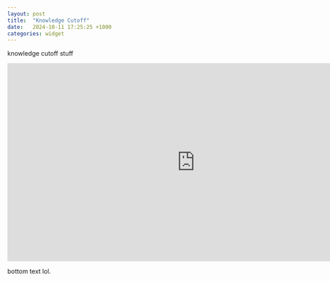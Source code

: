 ```yaml
---
layout: post
title:  "Knowledge Cutoff"
date:   2024-10-11 17:25:25 +1000
categories: widget
---
```


knowledge cutoff stuff

<iframe
	src="https://willsh1997-knowledge-cutoff-gradio.hf.space"
	frameborder="0"
	width="850"
	height="450"
></iframe>


bottom text lol.